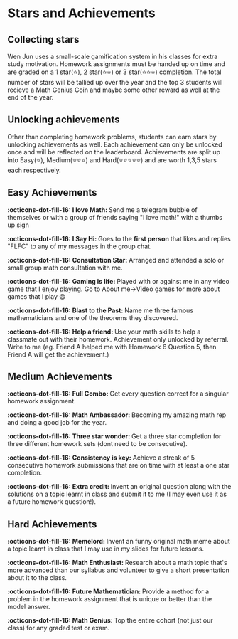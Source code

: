 # Stars and Achievements

## <b> Collecting stars </b>

Wen Jun uses a small-scale gamification system in his classes for extra study motivation. Homework assignments must be handed up on time and are graded on a 1 star(:star:), 2 star(:star::star:) or 3 star(:star::star::star:) completion. The total number of stars will be tallied up over the year and the top 3 students will recieve a Math Genius Coin and maybe some other reward as well at the end of the year.

## <b> Unlocking achievements </b>

Other than completing homework problems, students can earn stars by unlocking achievements as well. Each achievement can only be unlocked once and will be reflected on the leaderboard. Achievements are split up into Easy(:star:), Medium(:star::star::star:) and Hard(:star::star::star::star::star:) and are worth 1,3,5 stars each respectively.

## <b> Easy Achievements </b>

<b>:octicons-dot-fill-16: I love Math: </b> Send me a telegram bubble of themselves or with a group of friends saying "I love math!" with a thumbs up sign

<b>:octicons-dot-fill-16: I Say Hi: </b> Goes to the <b> first person </b> that likes and replies "FLFC" to any of my messages in the group chat.

<b>:octicons-dot-fill-16: Consultation Star: </b> Arranged and attended a solo or small group math consultation with me.

<b>:octicons-dot-fill-16: Gaming is life: </b> Played with or against me in any video game that I enjoy playing. Go to About me->Video games for more about games that I play :smile:

<b>:octicons-dot-fill-16: Blast to the Past: </b> Name me three famous mathematicians and one of the theorems they discovered.

<b>:octicons-dot-fill-16: Help a friend: </b> Use your math skills to help a classmate out with their homework. Achievement only unlocked by referral. Write to me (eg. Friend A helped me with Homework 6 Question 5, then Friend A will get the achievement.)

## <b> Medium Achievements </b>

<b>:octicons-dot-fill-16: Full Combo: </b> Get every question correct for a singular homework assignment.

<b>:octicons-dot-fill-16: Math Ambassador: </b> Becoming my amazing math rep and doing a good job for the year.

<b>:octicons-dot-fill-16: Three star wonder: </b> Get a three star completion for three different homework sets (dont need to be consecutive).

<b>:octicons-dot-fill-16: Consistency is key: </b> Achieve a streak of 5 consecutive homework submissions that are on time with at least a one star completion.

<b>:octicons-dot-fill-16: Extra credit: </b> Invent an original question along with the solutions on a topic learnt in class and submit it to me (I may even use it as a future homework question!).

## <b> Hard Achievements </b>

<b>:octicons-dot-fill-16: Memelord: </b> Invent an funny original math meme about a topic learnt in class that I may use in my slides for future lessons.

<b>:octicons-dot-fill-16: Math Enthusiast: </b> Research about a math topic that's more advanced than our syllabus and volunteer to give a short presentation about it to the class.

<b>:octicons-dot-fill-16: Future Mathematician: </b> Provide a method for a problem in the homework assignment that is unique or better than the model answer.

<b>:octicons-dot-fill-16: Math Genius: </b> Top the entire cohort (not just our class) for any graded test or exam.
